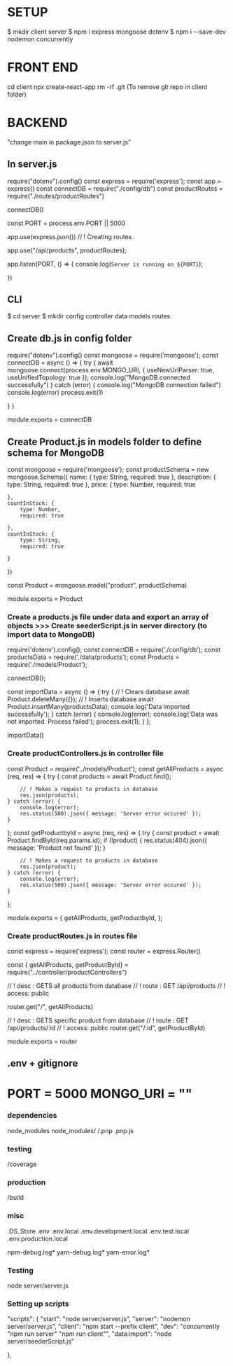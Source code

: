# SETUP

$ mkdir client server
$ npm i express mongoose dotenv
$ npm i --save-dev nodemon concurrently

# FRONT END

cd client
npx create-react-app
rm -rf .git (To remove git repo in client folder)

# BACKEND

"change main in package.json to server.js"

## In server.js

require("dotenv").config()
const express = require('express');
const app = express()
const connectDB = require("./config/db")
const productRoutes = require("./routes/productRoutes") 


connectDB()

const PORT = process.env.PORT || 5000

app.use(express.json())
// ! Creating routes

app.use("/api/products", productRoutes);


app.listen(PORT, () => {
    console.log(`Server is running on ${PORT}`);

})


## CLI

$ cd server
$ mkdir config controller data models routes

## Create db.js in config folder

require("dotenv").config()
const mongoose = require('mongoose');
const connectDB = async () => {
try {
await mongoose.connect(process.env.MONGO_URI, {
useNewUrlParser: true,
useUnifiedTopology: true
});
console.log("MongoDB connected successfully")
} catch (error) {
console.log("MongoDB connection failed")
console.log(error)
process.exit(1)

}
}

module.exports = connectDB

## Create Product.js in models folder to define schema for MongoDB

const mongoose = require('mongoose');
const productSchema = new mongoose.Schema({
name: {
type: String,
required: true
},
description: {
type: String,
required: true
},
price: {
type: Number,
required: true

    },
    countInStock: {
        type: Number,
        required: true

    },
    countInStock: {
        type: String,
        required: true

    }

})

const Product = mongoose.model("product", productSchema)

module.exports = Product

### Create a products.js file under data and export an array of objects >>> Create seederScript.js in server directory (to import data to MongoDB)

require('dotenv').config();
const connectDB = require('./config/db');
const productsData = require('./data/products');
const Products = require('./models/Product');

connectDB();

const importData = async () => {
try {
// ! Clears database
await Product.deleteMany({});
// ! Inserts database
await Product.insertMany(productsData);
console.log('Data imported successfully');
} catch (error) {
console.log(error);
console.log('Data was not imported. Process failed');
process.exit(1);
}
};

importData()


### Create productControllers.js in controller file 
const Product = require('../models/Product');
const getAllProducts = async (req, res) => {
    try {
        const products = await Product.find();

        // ! Makes a request to products in database
        res.json(products);
    } catch (error) {
        console.log(error);
        res.status(500).json({ message: 'Server error occured' });
    }
};
const getProductbyId = async (req, res) => {
    try {
        const product = await Product.findById(req.params.id);
        if (!product) {
            res.status(404).json({ message: 'Product not found' });
        }

        // ! Makes a request to products in database
        res.json(product);
    } catch (error) {
        console.log(error);
        res.status(500).json({ message: 'Server error occured' });
    }
};

module.exports = {
    getAllProducts,
    getProductbyId,
};
### Create productRoutes.js in routes file 

const express = require('express');
const router = express.Router()

const { getAllProducts, getProductById} = require("../controller/productControllers")


// ! desc : GETS all products from database
// ! route : GET /api/products
// ! access: public


router.get("/", getAllProducts)

// ! desc : GETS specific product from database
// ! route : GET /api/products/:id
// ! access: public
router.get("/:id", getProductById)


module.exports = router



## .env + gitignore

PORT = 5000
MONGO_URI = ""
==============================

### dependencies

node_modules
node_modules/
/.pnp
.pnp.js

### testing

/coverage

### production

/build

### misc

.DS_Store
.env
.env.local
.env.development.local
.env.test.local
.env.production.local

npm-debug.log*
yarn-debug.log*
yarn-error.log\*

### Testing

node server/server.js

### Setting up scripts

"scripts": {
"start": "node server/server.js",
"server": "nodemon server/server.js",
"client": "npm start --prefix client",
"dev": "concurrently \"npm run server\" \"npm run client\"",
"data:import": "node server/seederScript.js"

},
